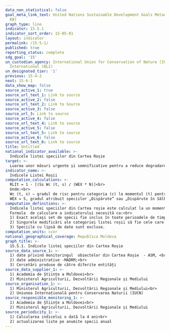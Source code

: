 ```yaml
---
data_non_statistical: false
goal_meta_link_text: United Nations Sustainable Development Goals Metadata (PDF 440
  KB)
graph_type: line
indicator: 15.5.1
indicator_sort_order: 15-05-01
layout: indicator
permalink: /15-5-1/
published: true
reporting_status: complete
sdg_goal: '15'
un_custodian_agency: International Union for Conservation of Nature (IUCN) BirdLife
  International (BLI)
un_designated_tier: '1'
previous: 15-4-2
next: 15-6-1
data_show_map: false
source_active_1: true
source_url_text_1: Link to source
source_active_2: false
source_url_text_2: Link to Source
source_active_3: false
source_url_3: Link to source
source_active_4: false
source_url_text_4: Link to source
source_active_5: false
source_url_text_5: Link to source
source_active_6: false
source_url_text_6: Link to source
title: Untitled
national_indicator_available: >-
  Indicele listei speciilor din Cartea Roșie
target: >-
  Luarea unor măsuri urgente și semnificative pentru a reduce degradarea habitatelor naturale, a stopa pierderea biodiversității și, până în 2020, a proteja și preveni extincția speciilor amenințate
indicator_name: >-
  Indicele Listei Roșii
computation_calculations: >-
  RLIt = 1 - [(Ss Wc (t, s) / (WEX * N)]<br> 
  Unde:<br> 
  Wc (t, s) – gradul de risc pentru categoria (c) la momentul (t) pentru speciile (gradul pentru „pe cale de dispariție critică” = 4, „pe cale de dispariție” = 3, „vulnerabile” = 2, „ în risc de dispariție”= 1, ”cel mai mic risc”= 0. Speciile ”pe cale de dispariție critică” determinate drept' Posibil dispărute 'sau' Posibil dispărute în sălbăticie 'au un grad de – 5 ; <br> 
  WEX = 5, gradul atribuit speciilor „Dispărute” sau „Dispărute în Sălbăticie”; și N este numărul total de specii evaluate, cu excepția celor evaluate ca lipsă de date în perioada curentă, iar cele considerate a fi „dispărute” în anul în care a fost evaluată prima dată setul de specii.
computation_definitions: >-
  Indicele listei speciilor din Cartea roșie este calculat la un moment dat prin câteva pași : 1) înmulțirea mai întâi a numărului de specii din fiecare categorie a listei cu un grad de risc (variind de la 1 pentru „aflate în risc de dispariție” la 5 pentru „dispărute” și „dispărute în mediul sălbatic”) ; 2) însumarea valorilor obținute ; 3) rezultatul primit este împărțit la un scor maxim de amenințare, care reprezintă numărul total de specii înmulțit cu greutatea atribuită categoriei „Dispărute”; 4). această valoare finală este scăzută din 1 pentru a  obține valoarea indicelui Lista Roșie.<br> 
  Formula  de calculare a indicatorului necesită ca:<br> 
  1) Exact același set de specii fie inclus în toate perioadele de timp și<br> 
  2) Singurele modificări ale categoriei listei roșii să fie cele care rezultă din îmbunătățirea autentică sau deteriorarea statutului (adică, excluzând schimbările rezultate din îmbunătățirea cunoștințelor sau revizuirile taxonomice) și<br> 
  3) Speciile cu lipsă de date sunt excluse.
computation_units: scor
national_geographical_coverage: Republica Moldova
graph_title: >-
  15.5.1. Indicele listei speciilor din Cartea Roșie
source_data_source_1: >-
  1) date privind monitoringul  obiectelor din Cartea Roșie  - ASM, <br> 
  2) date administrative -MADRM;<br> 
  3) Cercetări produse de către diferite entități
source_data_supplier_1: >-
  1) Academia de Științe a Moldovei<br> 
  2) Ministerul Agriculturii, Dezvoltării Regionale și Mediului
source_organisation_1: >-
  1) Ministerul Agriculturii, Dezvoltării Regionale și Mediului<br> 
  2) Uniunea Internațională pentru Conservarea Naturii (IUCN)
source_responsible_monitoring_1: >-
  1) Academia de Științe a Moldovei<br> 
  2) Ministerul Agriculturii, Dezvoltării Regionale și Mediului
source_periodicity_1: >-
  1) Calcularea indicelui o dată la 4 ani<br> 
  2) actualizarea liste pe anumite specii anual
---
```

